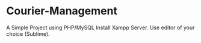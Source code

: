 # Courier-Management
A Simple Project using PHP/MySQL
Install Xampp Server.
Use editor of your choice (Sublime).
